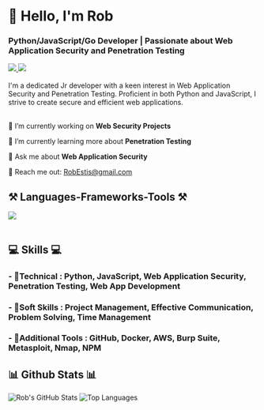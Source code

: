 <h1 align="left">👋 Hello, I'm Rob</h1>
<h3 align="left">Python/JavaScript/Go Developer | Passionate about Web Application Security and Penetration Testing</h3>

<div align="left"> 
  <a href="mailto:RobEstis@gmail.com" target="_blank">
    <img src="https://img.shields.io/badge/Gmail-D14836?style=for-the-badge&logo=gmail&logoColor=white" target="_blank" />
  </a> 
  <a href="https://www.linkedin.com/in/RobEstis/" target="_blank">
    <img src="https://img.shields.io/badge/LinkedIn-0077B5?style=for-the-badge&logo=linkedin&logoColor=white" target="_blank" />
  </a>
</div>

<br> 
I'm a dedicated Jr developer with a keen interest in Web Application Security and Penetration Testing. Proficient in both Python and JavaScript, I strive to create secure and efficient web applications. <br>

<br> 

<div align="left">
 
 🔭 I’m currently working on **Web Security Projects**
 
 🌱 I’m currently learning more about **Penetration Testing**

💬 Ask me about **Web Application Security**

📧 Reach me out: RobEstis@gmail.com

 </div>

<h2 align="left">⚒️ Languages-Frameworks-Tools ⚒️</h2>
<div align="left">
    <img src="https://skillicons.dev/icons?i=python,javascript,linux,github,kali,bash" /><br>
</div>

<br/>

<div align="left">
    <h2 align="left">💻 Skills 💻</h2>
        <h3>- 📕Technical : Python, JavaScript, Web Application Security, Penetration Testing, Web App Development</h3>
        <h3>- 📗Soft Skills : Project Management, Effective Communication, Problem Solving, Time Management</h3>
        <h3>- 📙Additional Tools : GitHub, Docker, AWS, Burp Suite, Metasploit, Nmap, NPM</h3>
 </div>

<h2 align="left">📊 Github Stats 📊</h2>

![Rob's GitHub Stats](https://github-readme-stats.vercel.app/api?username=RobEstis&show_icons=true&theme=radical)
![Top Languages](https://github-readme-stats.vercel.app/api/top-langs/?username=RobEstis&show_icons=true&theme=radical)
